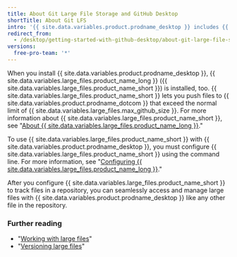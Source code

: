 ```yaml
---
title: About Git Large File Storage and GitHub Desktop
shortTitle: About Git LFS
intro: '{{ site.data.variables.product.prodname_desktop }} includes {{ site.data.variables.large_files.product_name_long }} for managing large files.'
redirect_from:
  - /desktop/getting-started-with-github-desktop/about-git-large-file-storage-and-github-desktop
versions:
  free-pro-team: '*'
---
```


When you install {{ site.data.variables.product.prodname_desktop }}, {{ site.data.variables.large_files.product_name_long }} ({{ site.data.variables.large_files.product_name_short }}) is installed, too. {{ site.data.variables.large_files.product_name_short }} lets you push files to {{ site.data.variables.product.prodname_dotcom }} that exceed the normal limit of {{ site.data.variables.large_files.max_github_size }}. For more information about {{ site.data.variables.large_files.product_name_short }}, see "[About {{ site.data.variables.large_files.product_name_long }}](/github/managing-large-files/about-git-large-file-storage)."

To use {{ site.data.variables.large_files.product_name_short }} with {{ site.data.variables.product.prodname_desktop }}, you must configure {{ site.data.variables.large_files.product_name_short }} using the command line. For more information, see "[Configuring {{ site.data.variables.large_files.product_name_long }}](/github/managing-large-files/configuring-git-large-file-storage)."

After you configure {{ site.data.variables.large_files.product_name_short }} to track files in a repository, you can seamlessly access and manage large files with {{ site.data.variables.product.prodname_desktop }} like any other file in the repository.

### Further reading
- "[Working with large files](/github/managing-large-files/working-with-large-files)"
- "[Versioning large files](/github/managing-large-files/versioning-large-files)"
